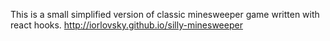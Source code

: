 This is a small simplified version of classic minesweeper game written with react hooks.
http://iorlovsky.github.io/silly-minesweeper
